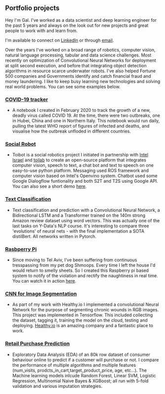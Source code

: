 ## Portfolio projects

 Hey I'm Gal. I've worked as a data scientist and deep learning engineer for the past 5 years and always on the look out for new projects and great people to work with and learn from.<br>

I'm available to connect on [LinkedIn](https://www.linkedin.com/in/galmoore) or through [email](gal@galmoore.co.uk).

Over the years I've worked on a broad range of robotics, computer vision, natural language processing, tabular and data science challenges. Most recently on optimization of Convolutional Neural Networks for deployment at split second execution, and before that integrating object detection algorithms in resource scarce underwater robots. I've also helped Fortune 500 companies and Governments identify and catch financial fraud and money laundering. I like to keep busy learning new technologies and solving real world problems.  You can see some examples below.

### [COVID-19 tracker](https://github.com/GalMoore/projects_portfolio/blob/master/NEW_COVID_19_VISUALS.ipynb)
- A notebook I created in February 2020 to track the growth of a new, deadly virus called COVID 19. At the time, there were two outbreaks, one in Hubei, China and one in Northern Italy. This notebook would run daily, pulling the latest WHO report of figures of infected and deaths, and visualise how the outbreak unfloded in different countries. 

### [Social Robot](https://medium.com/@Gushu/toybot-open-source-social-robot-faebc17c2700)
- Toibot is a social robotics project I initiated in partnership with [Intel Israel](https://www.intel.com/content/www/us/en/corporate-responsibility/intel-in-israel.html) and [toilab](https://en.toilab.org/) to create an open-source platform that integrates computer vision, speech to text, a chat bot and text to speech on one easy-to-use python platform. Messaging used ROS framework and computer vision based on Intel's Openvino system. Chatbot used some Google Dialogflow funtionality and both S2T and T2S using Google API. You can also see a short demo [here](https://www.youtube.com/watch?v=CkXNGR9ayZk&feature=emb_logo).

### [Text Classification](https://github.com/GalMoore/projects_portfolio/tree/master/Text_Classification)
- Text classification and prediction with a Convolutional Neural Network, a Bidirectional LSTM and a Transformer trained on the 140m strong Amazon review dataset using word vectors. This was actually one of the last tasks on Y-Data's NLP course. It's interesting to compare three 'evolutions' of neural nets - with the final implementation a SOTA distilBert. All networks written in Pytorch. 

### [Rasbperry Pi](https://github.com/GalMoore/Shmoopi_Trap/tree/master/Shmoopi_trap/RaspiSecurity) 
- Since moving to Tel Aviv, I've been suffering from continuous tresspassing from my pet dog Shmoops. Every time I left the house I'd would return to smelly sheets. So I created this Raspberry pi based system to notify of the violation and rectify the naughtiness in real time. You can watch it in action [here](https://www.youtube.com/watch?v=pxpq5a0irYo&feature=emb_logo).

### [CNN for Image Segmentation](https://github.com/GalMoore/projects_portfolio/tree/master/CNN_for_Image_Segmentation)
- As part of my work with Healthy.io I implemented a convolutional Neural Network for the purpose of segmenting chronic wounds in RGB images. This project was implemented in Tensorflow. This included collecting the dataset, tagging it, training the model on the cloud, testing and deploying. [Healthy.io](https://healthy.io/) is an amazing company and a fantastic place to work.

### [Retail Purchase Prediction](https://github.com/GalMoore/projects_portfolio/tree/master/Predict_Purchase)
- Exploratory Data Analysis (EDA) of an 80k row dataset of consumer behaviour online to predict if a customer will purchase or not. I compare the performance of multiple algorithms and 
multiple features (num_visits, prodcts_in_cart,target_product_price, age, etc...). The Machine learning models inlcude Random Forest, Linear SVM, Logistic Regression, 
Multinomial Naive Bayes & XGBoost; all run with 5-fold validation and various imputation strategies.    




<!-- 
### [UK Accidents EDA](https://github.com/GAL_LINK1)
- One of our projects for Y-Data was to epxlore UK traffic accident data. I attempted, unsuccesfully, to find features that accurately predict the cause of fatal accidents.

### [Colour Clustering](https://github.com/GAL_LINK1)
- Use of the K-means algorithm, implemented by sk-learn, 

### [Text Mining](https://github.com/GAL_LINK1)
- twitter data from xxx...
 start here... start here... start here... start here... start here... start here... start here... start here... start here... start here... start here... 
 -->
